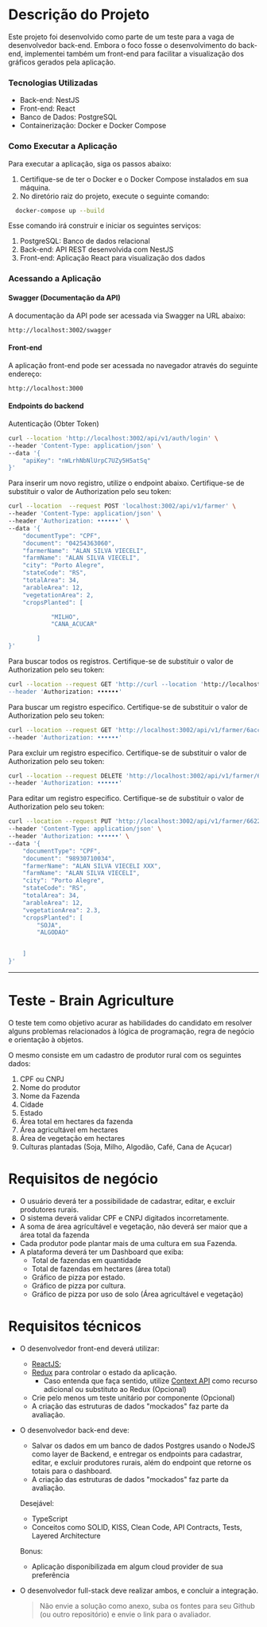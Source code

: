 # Descrição do Projeto

Este projeto foi desenvolvido como parte de um teste para a vaga de desenvolvedor back-end. Embora o foco fosse o desenvolvimento do back-end, implementei também um front-end para facilitar a visualização dos gráficos gerados pela aplicação.

### Tecnologias Utilizadas

- Back-end: NestJS
- Front-end: React
- Banco de Dados: PostgreSQL
- Containerização: Docker e Docker Compose

### Como Executar a Aplicação

Para executar a aplicação, siga os passos abaixo:

1. Certifique-se de ter o Docker e o Docker Compose instalados em sua máquina.
2. No diretório raiz do projeto, execute o seguinte comando:

```bash
  docker-compose up --build
```

Esse comando irá construir e iniciar os seguintes serviços:

1. PostgreSQL: Banco de dados relacional
2. Back-end: API REST desenvolvida com NestJS
3. Front-end: Aplicação React para visualização dos dados

### Acessando a Aplicação

#### Swagger (Documentação da API)

A documentação da API pode ser acessada via Swagger na URL abaixo:

```http
http://localhost:3002/swagger
```

#### Front-end

A aplicação front-end pode ser acessada no navegador através do seguinte endereço:

```http
http://localhost:3000
```

#### Endpoints do backend

Autenticação (Obter Token)

```bash
curl --location 'http://localhost:3002/api/v1/auth/login' \
--header 'Content-Type: application/json' \
--data '{
    "apiKey": "nWLrhNbNlUrpC7UZy5H5atSq"
}'
```

Para inserir um novo registro, utilize o endpoint abaixo. Certifique-se de substituir o valor de Authorization pelo seu token:

```bash
curl --location  --request POST 'localhost:3002/api/v1/farmer' \
--header 'Content-Type: application/json' \
--header 'Authorization: ••••••' \
--data '{
    "documentType": "CPF",
    "document": "04254363060",
    "farmerName": "ALAN SILVA VIECELI",
    "farmName": "ALAN SILVA VIECELI",
    "city": "Porto Alegre",
    "stateCode": "RS",
    "totalArea": 34,
    "arableArea": 12,
    "vegetationArea": 2,
    "cropsPlanted": [

            "MILHO",
            "CANA_ACUCAR"

        ]
}'
```

Para buscar todos os registros. Certifique-se de substituir o valor de Authorization pelo seu token:

```bash
curl --location --request GET 'http://curl --location 'http://localhost:3002/api/v1/farmer' \
--header 'Authorization: ••••••'
```

Para buscar um registro especifico. Certifique-se de substituir o valor de Authorization pelo seu token:

```bash
curl --location --request GET 'http://localhost:3002/api/v1/farmer/6acce615-8a5d-4f66-87c2-ef5353884c32' \
--header 'Authorization: ••••••'

```

Para excluir um registro especifico. Certifique-se de substituir o valor de Authorization pelo seu token:

```bash
curl --location --request DELETE 'http://localhost:3002/api/v1/farmer/6acce615-8a5d-4f66-87c2-ef5353884c32' \
--header 'Authorization: ••••••'
```

Para editar um registro especifico. Certifique-se de substituir o valor de Authorization pelo seu token:

```bash
curl --location --request PUT 'http://localhost:3002/api/v1/farmer/66226226-b69f-4e6b-b012-8ade2e48298a' \
--header 'Content-Type: application/json' \
--header 'Authorization: ••••••' \
--data '{
    "documentType": "CPF",
    "document": "98930710034",
    "farmerName": "ALAN SILVA VIECELI XXX",
    "farmName": "ALAN SILVA VIECELI",
    "city": "Porto Alegre",
    "stateCode": "RS",
    "totalArea": 34,
    "arableArea": 12,
    "vegetationArea": 2.3,
    "cropsPlanted": [
        "SOJA",
        "ALGODAO"


    ]
}'
```

---

# Teste - Brain Agriculture

O teste tem como objetivo acurar as habilidades do candidato em resolver alguns problemas relacionados à lógica de programação, regra de negócio e orientação à objetos.

O mesmo consiste em um cadastro de produtor rural com os seguintes dados:

1.  CPF ou CNPJ
2.  Nome do produtor
3.  Nome da Fazenda
4.  Cidade
5.  Estado
6.  Área total em hectares da fazenda
7.  Área agricultável em hectares
8.  Área de vegetação em hectares
9.  Culturas plantadas (Soja, Milho, Algodão, Café, Cana de Açucar)

# Requisitos de negócio

- O usuário deverá ter a possibilidade de cadastrar, editar, e excluir produtores rurais.
- O sistema deverá validar CPF e CNPJ digitados incorretamente.
- A soma de área agrícultável e vegetação, não deverá ser maior que a área total da fazenda
- Cada produtor pode plantar mais de uma cultura em sua Fazenda.
- A plataforma deverá ter um Dashboard que exiba:
  - Total de fazendas em quantidade
  - Total de fazendas em hectares (área total)
  - Gráfico de pizza por estado.
  - Gráfico de pizza por cultura.
  - Gráfico de pizza por uso de solo (Área agricultável e vegetação)

# Requisitos técnicos

- O desenvolvedor front-end deverá utilizar:

  - [ReactJS](http://reactjs.org);
  - [Redux](https://redux.js.org/) para controlar o estado da aplicação.
    - Caso entenda que faça sentido, utilize [Context API](https://reactjs.org/docs/context.html) como recurso adicional ou substituto ao Redux (Opcional)
  - Crie pelo menos um teste unitário por componente (Opcional)
  - A criação das estruturas de dados "mockados" faz parte da avaliação.

- O desenvolvedor back-end deve:

  - Salvar os dados em um banco de dados Postgres usando o NodeJS como layer de Backend, e entregar os endpoints para cadastrar, editar, e excluir produtores rurais, além do endpoint que retorne os totais para o dashboard.
  - A criação das estruturas de dados "mockados" faz parte da avaliação.

  Desejável:

  - TypeScript
  - Conceitos como SOLID, KISS, Clean Code, API Contracts, Tests, Layered Architecture

  Bonus:

  - Aplicação disponibilizada em algum cloud provider de sua preferência

- O desenvolvedor full-stack deve realizar ambos, e concluir a integração.
  > Não envie a solução como anexo, suba os fontes para seu Github (ou outro repositório) e envie o link para o avaliador.
